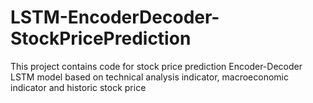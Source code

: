 # LSTM-EncoderDecoder-StockPricePrediction
This project contains code for stock price prediction Encoder-Decoder LSTM model based on technical analysis indicator, macroeconomic indicator and historic stock price
